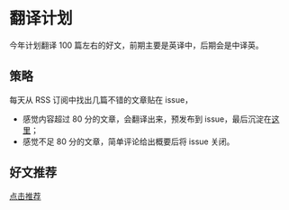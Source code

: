 # 翻译计划

今年计划翻译 100 篇左右的好文，前期主要是英译中，后期会是中译英。

## 策略

每天从 RSS 订阅中找出几篇不错的文章贴在 issue，

- 感觉内容超过 80 分的文章，会翻译出来，预发布到 issue，最后沉淀在[这里](https://www.barretlee.com/translation/)；
- 感觉不足 80 分的文章，简单评论给出概要后将 issue 关闭。

## 好文推荐

[点击推荐](https://github.com/barretlee/translation-plan/issues/new?assignees=&labels=%E5%BE%85%E7%BF%BB%E8%AF%91&template=----.md&title=%E6%96%87%E7%AB%A0%E6%A0%87%E9%A2%98)
